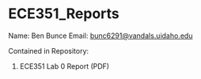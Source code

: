 # ECE351_Reports
Name:   Ben Bunce
Email:  bunc6291@vandals.uidaho.edu

Contained in Repository:
1. ECE351 Lab 0 Report (PDF)
